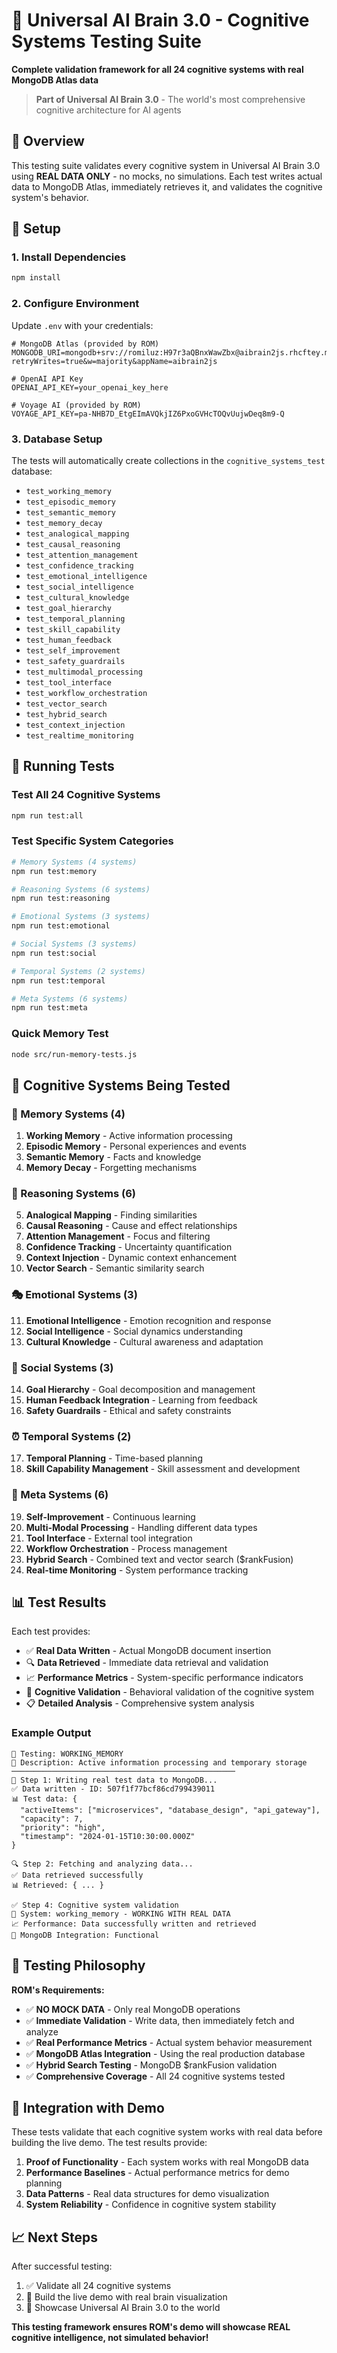 # 🧠 Universal AI Brain 3.0 - Cognitive Systems Testing Suite

**Complete validation framework for all 24 cognitive systems with real MongoDB Atlas data**

> **Part of Universal AI Brain 3.0** - The world's most comprehensive cognitive architecture for AI agents

## 🎯 Overview

This testing suite validates every cognitive system in Universal AI Brain 3.0 using **REAL DATA ONLY** - no mocks, no simulations. Each test writes actual data to MongoDB Atlas, immediately retrieves it, and validates the cognitive system's behavior.

## 🔧 Setup

### 1. Install Dependencies

```bash
npm install
```

### 2. Configure Environment

Update `.env` with your credentials:

```env
# MongoDB Atlas (provided by ROM)
MONGODB_URI=mongodb+srv://romiluz:H97r3aQBnxWawZbx@aibrain2js.rhcftey.mongodb.net/?retryWrites=true&w=majority&appName=aibrain2js

# OpenAI API Key
OPENAI_API_KEY=your_openai_key_here

# Voyage AI (provided by ROM)
VOYAGE_API_KEY=pa-NHB7D_EtgEImAVQkjIZ6PxoGVHcTOQvUujwDeq8m9-Q
```

### 3. Database Setup

The tests will automatically create collections in the `cognitive_systems_test` database:
- `test_working_memory`
- `test_episodic_memory`
- `test_semantic_memory`
- `test_memory_decay`
- `test_analogical_mapping`
- `test_causal_reasoning`
- `test_attention_management`
- `test_confidence_tracking`
- `test_emotional_intelligence`
- `test_social_intelligence`
- `test_cultural_knowledge`
- `test_goal_hierarchy`
- `test_temporal_planning`
- `test_skill_capability`
- `test_human_feedback`
- `test_self_improvement`
- `test_safety_guardrails`
- `test_multimodal_processing`
- `test_tool_interface`
- `test_workflow_orchestration`
- `test_vector_search`
- `test_hybrid_search`
- `test_context_injection`
- `test_realtime_monitoring`

## 🚀 Running Tests

### Test All 24 Cognitive Systems

```bash
npm run test:all
```

### Test Specific System Categories

```bash
# Memory Systems (4 systems)
npm run test:memory

# Reasoning Systems (6 systems)
npm run test:reasoning

# Emotional Systems (3 systems)
npm run test:emotional

# Social Systems (3 systems)
npm run test:social

# Temporal Systems (2 systems)
npm run test:temporal

# Meta Systems (6 systems)
npm run test:meta
```

### Quick Memory Test

```bash
node src/run-memory-tests.js
```

## 🧠 Cognitive Systems Being Tested

### 🧩 Memory Systems (4)
1. **Working Memory** - Active information processing
2. **Episodic Memory** - Personal experiences and events
3. **Semantic Memory** - Facts and knowledge
4. **Memory Decay** - Forgetting mechanisms

### 🤔 Reasoning Systems (6)
5. **Analogical Mapping** - Finding similarities
6. **Causal Reasoning** - Cause and effect relationships
7. **Attention Management** - Focus and filtering
8. **Confidence Tracking** - Uncertainty quantification
9. **Context Injection** - Dynamic context enhancement
10. **Vector Search** - Semantic similarity search

### 🎭 Emotional Systems (3)
11. **Emotional Intelligence** - Emotion recognition and response
12. **Social Intelligence** - Social dynamics understanding
13. **Cultural Knowledge** - Cultural awareness and adaptation

### 👥 Social Systems (3)
14. **Goal Hierarchy** - Goal decomposition and management
15. **Human Feedback Integration** - Learning from feedback
16. **Safety Guardrails** - Ethical and safety constraints

### ⏰ Temporal Systems (2)
17. **Temporal Planning** - Time-based planning
18. **Skill Capability Management** - Skill assessment and development

### 🔧 Meta Systems (6)
19. **Self-Improvement** - Continuous learning
20. **Multi-Modal Processing** - Handling different data types
21. **Tool Interface** - External tool integration
22. **Workflow Orchestration** - Process management
23. **Hybrid Search** - Combined text and vector search ($rankFusion)
24. **Real-time Monitoring** - System performance tracking

## 📊 Test Results

Each test provides:

- ✅ **Real Data Written** - Actual MongoDB document insertion
- 🔍 **Data Retrieved** - Immediate data retrieval and validation
- 📈 **Performance Metrics** - System-specific performance indicators
- 🎯 **Cognitive Validation** - Behavioral validation of the cognitive system
- 📋 **Detailed Analysis** - Comprehensive system analysis

### Example Output

```
🧠 Testing: WORKING_MEMORY
📝 Description: Active information processing and temporary storage
──────────────────────────────────────────────────
📝 Step 1: Writing real test data to MongoDB...
✅ Data written - ID: 507f1f77bcf86cd799439011
📊 Test data: {
  "activeItems": ["microservices", "database_design", "api_gateway"],
  "capacity": 7,
  "priority": "high",
  "timestamp": "2024-01-15T10:30:00.000Z"
}

🔍 Step 2: Fetching and analyzing data...
✅ Data retrieved successfully
📊 Retrieved: { ... }

✅ Step 4: Cognitive system validation
🎯 System: working_memory - WORKING WITH REAL DATA
📈 Performance: Data successfully written and retrieved
🔄 MongoDB Integration: Functional
```

## 🎯 Testing Philosophy

**ROM's Requirements:**
- ✅ **NO MOCK DATA** - Only real MongoDB operations
- ✅ **Immediate Validation** - Write data, then immediately fetch and analyze
- ✅ **Real Performance Metrics** - Actual system behavior measurement
- ✅ **MongoDB Atlas Integration** - Using the real production database
- ✅ **Hybrid Search Testing** - MongoDB $rankFusion validation
- ✅ **Comprehensive Coverage** - All 24 cognitive systems tested

## 🔗 Integration with Demo

These tests validate that each cognitive system works with real data before building the live demo. The test results provide:

1. **Proof of Functionality** - Each system works with real MongoDB data
2. **Performance Baselines** - Actual performance metrics for demo planning
3. **Data Patterns** - Real data structures for demo visualization
4. **System Reliability** - Confidence in cognitive system stability

## 📈 Next Steps

After successful testing:
1. ✅ Validate all 24 cognitive systems
2. 🎨 Build the live demo with real brain visualization
3. 🚀 Showcase Universal AI Brain 3.0 to the world

**This testing framework ensures ROM's demo will showcase REAL cognitive intelligence, not simulated behavior!**
